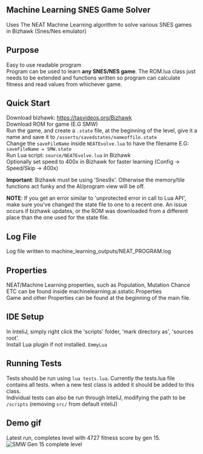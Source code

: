 Machine Learning SNES Game Solver
---------------------------------   
Uses The NEAT Machine Learning algorithm to solve various SNES games in Bizhawk (Snes/Nes emulator)  

Purpose
-------  
Easy to use readable program   
Program can be used to learn **any SNES/NES game**. The ROM.lua class just needs to be extended and functions written so program can calculate fitness and read values from whichever game.  

Quick Start
-----------  
Download bizhawk: https://tasvideos.org/Bizhawk   
Download ROM for game (E.G SMW)  
Run the game, and create a `.state` file, at the beginning of the level, give it a name and save it to `/asserts/savedstates/nameoffile.state`  
Change the `saveFileName` inside `NEATEvolve.lua` to have the filename E.G: `saveFileName = SMW.state`  
Run Lua script: `source/NEATEvolve.lua` in Bizhawk  
Optionally set speed to 400x in Bizhawk for faster learning (Config -> Speed/Skip -> 400x)  

**Important**: Bizhawk must be using 'Snes9x'. Otherwise the memory/tile functions act funky and the AI/program view will be off.   

**NOTE**: If you get an error similar to 'unprotected error in call to Lua API', make sure you've changed the state file to one to a recent one. An issue occurs if bizhawk updates, or the ROM was downloaded from a different place than the one used for the state file.   


Log File
--------  
Log file written to machine_learning_outputs/NEAT_PROGRAM.log  

Properties
----------   
NEAT/Machine Learning properties, such as Population, Mutation Chance ETC can be found inside machinelearning.ai.sstatic.Properties    
Game and other Properties can be found at the beginning of the main file.   


IDE Setup
---------   
In InteliJ, simply right click the 'scripts' folder, 'mark directory as', 'sources root'.  
Install Lua plugin if not installed. `EmmyLua`    

Running Tests
-------------  
Tests should be run using `lua tests.lua`. Currently the tests.lua file contains all tests. when a new test class is added it should be added to this class.   
Individual tests can also be run through InteliJ, modifying the path to be `/scripts` (removing `src/` from default inteliJ)  


Demo gif
--------

Latest run, completes level with 4727 fitness score by gen 15.  
![SMW Gen 15 complete level](./assets/docs/2024-02-20.gif)

